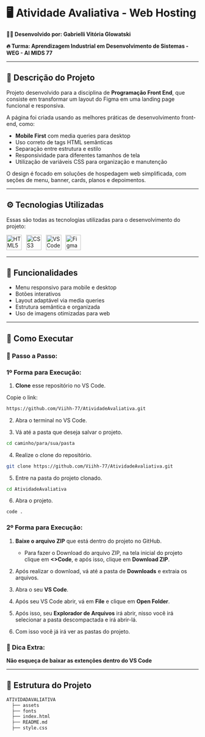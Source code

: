 # 🖥️ Atividade Avaliativa - Web Hosting

**👩‍💻 Desenvolvido por:  Gabrielli Vitória Glowatski**

**🔥 Turma: Aprendizagem Industrial em Desenvolvimento de Sistemas - WEG - AI MIDS 77**

---

## 📖 Descrição do Projeto  
Projeto desenvolvido para a disciplina de **Programação Front End**, que consiste em transformar um layout do Figma em uma landing page funcional e responsiva.  

A página foi criada usando as melhores práticas de desenvolvimento front-end, como:
- **Mobile First** com media queries para desktop  
- Uso correto de tags HTML semânticas  
- Separação entre estrutura e estilo  
- Responsividade para diferentes tamanhos de tela  
- Utilização de variáveis CSS para organização e manutenção  

O design é focado em soluções de hospedagem web simplificada, com seções de menu, banner, cards, planos e depoimentos.

---

## ⚙️ Tecnologias Utilizadas  
Essas são todas as tecnologias utilizadas para o desenvolvimento do projeto:

<p>
  <img alt="HTML5" src="https://cdn.jsdelivr.net/gh/devicons/devicon/icons/html5/html5-original.svg" width="40" height="40" />&nbsp;&nbsp;
  <img alt="CSS3" src="https://cdn.jsdelivr.net/gh/devicons/devicon/icons/css3/css3-original.svg" width="40" height="40" />&nbsp;&nbsp;
  <img alt="VS Code" src="https://cdn.jsdelivr.net/gh/devicons/devicon/icons/vscode/vscode-original.svg" width="40" height="40" />&nbsp;&nbsp;
  <img alt="Figma" src="https://cdn.jsdelivr.net/gh/devicons/devicon/icons/figma/figma-original.svg" width="40" height="40" />
</p>

---

## 🎯 Funcionalidades  
- Menu responsivo para mobile e desktop  
- Botões interativos  
- Layout adaptável via media queries  
- Estrutura semântica e organizada  
- Uso de imagens otimizadas para web  

---

## 🤔 Como Executar

### 👣 Passo a Passo:

### 1º Forma para Execução:

1. **Clone** esse repositório no VS Code.
   
  Copie o link:

```bash
https://github.com/Viihh-77/AtividadeAvaliativa.git
```

2. Abra o terminal no VS Code.

3. Vá até a pasta que deseja salvar o projeto.

  ```bash
cd caminho/para/sua/pasta
```

4. Realize o clone do repositório.

  ```bash
git clone https://github.com/Viihh-77/AtividadeAvaliativa.git
```

5. Entre na pasta do projeto clonado.

  ```bash
cd AtividadeAvaliativa
```

6. Abra o projeto. 

  ```bash
code .
```

### 2º Forma para Execução:

1. **Baixe o arquivo ZIP** que está dentro do projeto no GitHub.
     - Para fazer o Download do arquivo ZIP, na tela inicial do projeto clique em **<>Code**, e após isso, clique em **Download ZIP**.
       
2. Após realizar o download, vá até a pasta de **Downloads** e extraia os arquivos.
3. Abra o seu **VS Code**.  
4. Após seu VS Code abrir, vá em **File** e clique em **Open Folder**.
5. Após isso, seu **Explorador de Arquivos** irá abrir, nisso você irá selecionar a pasta descompactada e irá abrir-lá.
6. Com isso você já irá ver as pastas do projeto.

### 🚨 Dica Extra:

**Não esqueça de baixar as extenções dentro do VS Code**

---

## 📂 Estrutura do Projeto  

```bash
ATIVIDADAVALIATIVA
  ├── assets
  ├── fonts
  ├── index.html
  ├── README.md
  ├── style.css
```
